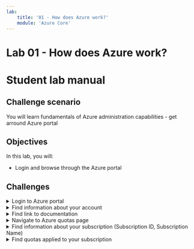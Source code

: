 ```yaml
---
lab:
    title: '01 - How does Azure work?'
    module: 'Azure Core'
---
```


# Lab 01 - How does Azure work?
# Student lab manual

## Challenge scenario

You will learn fundamentals of Azure administration capabilities - get arround Azure portal

## Objectives

In this lab, you will:

+ Login and browse through the Azure portal



## Challenges

<details>
  <summary markdown="span">Login to Azure portal</summary>

#### Login to Azure portal

1. Navigate to portal.azure.com
1. Login using provided credentials

</details>


<details>
  <summary>Find information about your account</summary>

#### Login to Azure portal

1. Click on the name on the top right of the portal
1. Click on View Account
1. Navigate to https://myaccount.microsoft.com/


</details>

<details>
  <summary>Find link to documentation</summary>

1. Click on question mark on the top right 
or
1. Click on link on the bottom left of the front page

</details>


<details>
  <summary>Navigate to Azure quotas page</summary>

1. use seach bar in the documentation to search for term "view Quota"
1. https://learn.microsoft.com/en-us/azure/quotas/view-quotas


</details>




<details>
  <summary>Find information about your subscription (Subscription ID, Subscription Name) </summary>

1. Switch back to Azure portal tab
1. In the Azure portal, search for and select **Subscriptions**
1. Click on your subscription


</details>


<details>
  <summary>Find quotas applied to your subscription </summary>

1. In the Azure portal, search for and select **Subscriptions**
1. Click on your subscription
1. In the left menu, click on Budgets


</details>